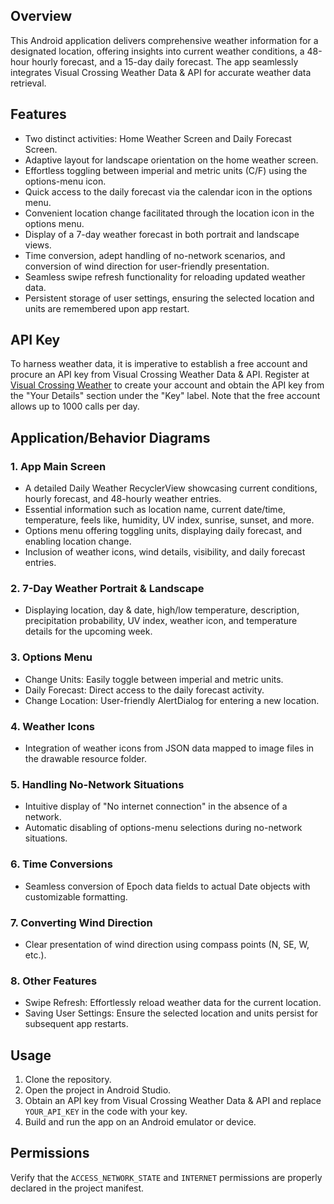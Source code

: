## Overview

This Android application delivers comprehensive weather information for a designated location, offering insights into current weather conditions, a 48-hour hourly forecast, and a 15-day daily forecast. The app seamlessly integrates Visual Crossing Weather Data & API for accurate weather data retrieval.

## Features

- Two distinct activities: Home Weather Screen and Daily Forecast Screen.
- Adaptive layout for landscape orientation on the home weather screen.
- Effortless toggling between imperial and metric units (C/F) using the options-menu icon.
- Quick access to the daily forecast via the calendar icon in the options menu.
- Convenient location change facilitated through the location icon in the options menu.
- Display of a 7-day weather forecast in both portrait and landscape views.
- Time conversion, adept handling of no-network scenarios, and conversion of wind direction for user-friendly presentation.
- Seamless swipe refresh functionality for reloading updated weather data.
- Persistent storage of user settings, ensuring the selected location and units are remembered upon app restart.

## API Key

To harness weather data, it is imperative to establish a free account and procure an API key from Visual Crossing Weather Data & API. Register at [Visual Crossing Weather](https://www.visualcrossing.com/sign-up) to create your account and obtain the API key from the "Your Details" section under the "Key" label. Note that the free account allows up to 1000 calls per day.

## Application/Behavior Diagrams

### 1. App Main Screen

- A detailed Daily Weather RecyclerView showcasing current conditions, hourly forecast, and 48-hourly weather entries.
- Essential information such as location name, current date/time, temperature, feels like, humidity, UV index, sunrise, sunset, and more.
- Options menu offering toggling units, displaying daily forecast, and enabling location change.
- Inclusion of weather icons, wind details, visibility, and daily forecast entries.

### 2. 7-Day Weather Portrait & Landscape

- Displaying location, day & date, high/low temperature, description, precipitation probability, UV index, weather icon, and temperature details for the upcoming week.

### 3. Options Menu

- Change Units: Easily toggle between imperial and metric units.
- Daily Forecast: Direct access to the daily forecast activity.
- Change Location: User-friendly AlertDialog for entering a new location.

### 4. Weather Icons

- Integration of weather icons from JSON data mapped to image files in the drawable resource folder.

### 5. Handling No-Network Situations

- Intuitive display of "No internet connection" in the absence of a network.
- Automatic disabling of options-menu selections during no-network situations.

### 6. Time Conversions

- Seamless conversion of Epoch data fields to actual Date objects with customizable formatting.

### 7. Converting Wind Direction

- Clear presentation of wind direction using compass points (N, SE, W, etc.).

### 8. Other Features

- Swipe Refresh: Effortlessly reload weather data for the current location.
- Saving User Settings: Ensure the selected location and units persist for subsequent app restarts.

## Usage

1. Clone the repository.
2. Open the project in Android Studio.
3. Obtain an API key from Visual Crossing Weather Data & API and replace `YOUR_API_KEY` in the code with your key.
4. Build and run the app on an Android emulator or device.

## Permissions

Verify that the `ACCESS_NETWORK_STATE` and `INTERNET` permissions are properly declared in the project manifest.
